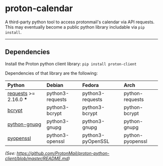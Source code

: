 # proton-calendar

A third-party python tool to access protonmail's calendar via API requests. This may eventually become a public python library includable via `pip install`.

---

## Dependencies

Install the Proton python client library:
`pip install proton-client`

Dependencies of that library are the following:

| **Python**                                                   | **Debian**       | **Fedora**        | **Arch**         |
| :----------------------------------------------------------- | :--------------- | :---------------- | :--------------- |
| [requests](https://github.com/psf/requests) >= 2.16.0 **\*** | python3-requests | python3-requests  | python-requests  |
| [bcrypt](https://github.com/pyca/bcrypt/)                    | python3-bcrypt   | python3-bcrypt    | python-bcrypt    |
| [python-gnupg](https://docs.red-dove.com/python-gnupg/)      | python3-gnupg    | python3-gnupg     | python-gnupg     |
| [pyopenssl](https://www.pyopenssl.org/en/stable/)            | python3-openssl  | python3-pyOpenSSL | python-pyopenssl |

_(See: https://github.com/ProtonMail/proton-python-client/blob/master/README.md)_
